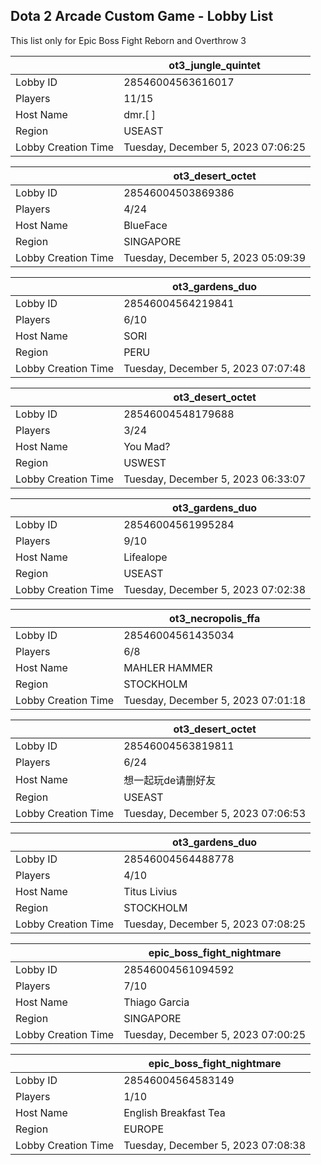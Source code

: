 ## Dota 2 Arcade Custom Game - Lobby List

This list only for Epic Boss Fight Reborn and Overthrow 3

|  | ot3_jungle_quintet |
| ------ | ------ |
| Lobby ID | 28546004563616017 |
| Players | 11/15 |
| Host Name | dmr.[ ] |
| Region | USEAST |
| Lobby Creation Time | Tuesday, December 5, 2023 07:06:25 |


|  | ot3_desert_octet |
| ------ | ------ |
| Lobby ID | 28546004503869386 |
| Players | 4/24 |
| Host Name | BlueFace |
| Region | SINGAPORE |
| Lobby Creation Time | Tuesday, December 5, 2023 05:09:39 |


|  | ot3_gardens_duo |
| ------ | ------ |
| Lobby ID | 28546004564219841 |
| Players | 6/10 |
| Host Name | SORI |
| Region | PERU |
| Lobby Creation Time | Tuesday, December 5, 2023 07:07:48 |


|  | ot3_desert_octet |
| ------ | ------ |
| Lobby ID | 28546004548179688 |
| Players | 3/24 |
| Host Name | You Mad? |
| Region | USWEST |
| Lobby Creation Time | Tuesday, December 5, 2023 06:33:07 |


|  | ot3_gardens_duo |
| ------ | ------ |
| Lobby ID | 28546004561995284 |
| Players | 9/10 |
| Host Name | Lifealope |
| Region | USEAST |
| Lobby Creation Time | Tuesday, December 5, 2023 07:02:38 |


|  | ot3_necropolis_ffa |
| ------ | ------ |
| Lobby ID | 28546004561435034 |
| Players | 6/8 |
| Host Name | MAHLER HAMMER |
| Region | STOCKHOLM |
| Lobby Creation Time | Tuesday, December 5, 2023 07:01:18 |


|  | ot3_desert_octet |
| ------ | ------ |
| Lobby ID | 28546004563819811 |
| Players | 6/24 |
| Host Name | 想一起玩de请删好友 |
| Region | USEAST |
| Lobby Creation Time | Tuesday, December 5, 2023 07:06:53 |


|  | ot3_gardens_duo |
| ------ | ------ |
| Lobby ID | 28546004564488778 |
| Players | 4/10 |
| Host Name | Titus Livius |
| Region | STOCKHOLM |
| Lobby Creation Time | Tuesday, December 5, 2023 07:08:25 |


|  | epic_boss_fight_nightmare |
| ------ | ------ |
| Lobby ID | 28546004561094592 |
| Players | 7/10 |
| Host Name | Thiago Garcia |
| Region | SINGAPORE |
| Lobby Creation Time | Tuesday, December 5, 2023 07:00:25 |


|  | epic_boss_fight_nightmare |
| ------ | ------ |
| Lobby ID | 28546004564583149 |
| Players | 1/10 |
| Host Name | English Breakfast Tea |
| Region | EUROPE |
| Lobby Creation Time | Tuesday, December 5, 2023 07:08:38 |


